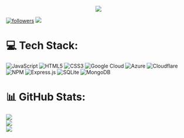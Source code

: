 
<p align="center"> <img src="https://readme-typing-svg.herokuapp.com/?lines=Hello+world,+I'm+Ishh!&center=true&width=380&height=45"> </p>


<a href="https://github.com/ishh-xd"> <img alt="followers" title="Follow Me" src="https://img.shields.io/github/followers/ishh-xd?color=000001&labelColor=1155ba&style=for-the-badge&logo=github&label=Follow%20me" /></a>
[![](https://visitcount.itsvg.in/api?id=ishh-xd&label=Profile%20Views&icon=2&pretty=true)](https://visitcount.itsvg.in)


# 💻 Tech Stack:
![JavaScript](https://img.shields.io/badge/javascript-%23323330.svg?style=flat&logo=javascript&logoColor=%23F7DF1E) ![HTML5](https://img.shields.io/badge/html5-%23E34F26.svg?style=flat&logo=html5&logoColor=white) ![CSS3](https://img.shields.io/badge/css3-%231572B6.svg?style=flat&logo=css3&logoColor=white) ![Google Cloud](https://img.shields.io/badge/Google%20Cloud-%234285F4.svg?style=flat&logo=google-cloud&logoColor=white) ![Azure](https://img.shields.io/badge/azure-%230072C6.svg?style=flat&logo=azure-devops&logoColor=white) ![Cloudflare](https://img.shields.io/badge/Cloudflare-F38020?style=flat&logo=Cloudflare&logoColor=white) ![NPM](https://img.shields.io/badge/NPM-%23000000.svg?style=flat&logo=npm&logoColor=white) ![Express.js](https://img.shields.io/badge/express.js-%23404d59.svg?style=flat&logo=express&logoColor=%2361DAFB) ![SQLite](https://img.shields.io/badge/sqlite-%2307405e.svg?style=flat&logo=sqlite&logoColor=white) ![MongoDB](https://img.shields.io/badge/MongoDB-%234ea94b.svg?style=flat&logo=mongodb&logoColor=white)
# 📊 GitHub Stats:
![](https://github-readme-stats.vercel.app/api?username=ishh-xd&theme=dark&hide_border=false&include_all_commits=false&count_private=false)<br/>
![](https://github-readme-streak-stats.herokuapp.com/?user=ishh-xd&theme=dark&hide_border=false)<br/>
![](https://github-readme-stats.vercel.app/api/top-langs/?username=ishh-xd&theme=dark&hide_border=false&include_all_commits=false&count_private=false&layout=compact)

